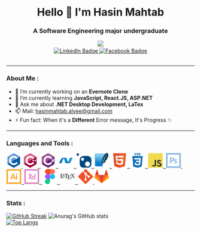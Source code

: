 ### 
<div id="header" align="center">

  <h1>Hello 👋 I'm Hasin Mahtab</h1>
  <h3>A Software Engineering major undergraduate</h3>
  
  <img src="https://d2xrkn56aw2rdo.cloudfront.net/icc/assets/Mobile/Loading_Blue.gif" width="100"/>
  
  <div id="badges">
  <a href="https://www.linkedin.com/in/hasin-mahtab-4b9640217/">
    <img src="https://img.shields.io/badge/LinkedIn-grey?style=for-the-badge&logo=linkedin&logoColor=blue" alt="LinkedIn Badge"/>
  </a>
  <a href="https://www.facebook.com/hasinmahtab.alvee/">
    <img src="https://img.shields.io/badge/Facebook-blue?style=for-the-badge&logo=facebook&logoColor=white" alt="Facebook Badge"/>
  </a>
</div>
  
  <img src="https://komarev.com/ghpvc/?username=hasin023&style=rounded-square&color=blue" alt=""/>
   
</div>

---

###  About Me :

- 🔭 I’m currently working on an **Evernote Clone**
- 🌱 I’m currently learning **JavaScript, React.JS, ASP.NET**
- 💬 Ask me about **.NET Desktop Development, LaTex**
- 📫 Mail: hasinmahtab.alvee@gmail.com
- ⚡ Fun fact: When it's a **Different** Error message, It's Progress ✨

---

###  Languages and Tools :

<div>
  <a href="https://www.javatpoint.com/c-programming-language-tutorial">
  <img src="https://github.com/hasin023/DevIcons/blob/main/icons/c/c-original.svg" title="C" alt="C" width="40" height="40"/>
  </a>
  <a href="https://www.w3schools.com/cpp/cpp_intro.asp">
  <img src="https://github.com/hasin023/DevIcons/blob/main/icons/cplusplus/cplusplus-original.svg" title="C++" alt="C++" width="40" height="40"/>&nbsp;
  </a>
  <a href="https://learn.microsoft.com/en-us/dotnet/csharp/">
  <img src="https://github.com/hasin023/DevIcons/blob/main/icons/csharp/csharp-original.svg" title="C#" alt="C#" width="40" height="40"/>&nbsp;
  </a>
  <a href="https://dotnet.microsoft.com/en-us/">
  <img src="https://github.com/hasin023/DevIcons/blob/main/icons/dot-net/dot-net-original.svg" title=".NET" alt=".NET" width="40" height="40"/>&nbsp;
  </a>
  <a href="https://www.nuget.org/">
  <img src="https://github.com/hasin023/DevIcons/blob/main/icons/nuget/nuget-original.svg" title="NuGet" alt="NuGet" width="40" height="40"/>&nbsp;
  </a>
  <a href="https://sqlite.org/index.html">
  <img src="https://github.com/hasin023/DevIcons/blob/main/icons/sqlite/sqlite-original.svg" title="SQLite"  alt="SQLite" width="40" height="40"/>&nbsp;
  </a>
  <a href="https://html.com/html5/">
  <img src="https://github.com/hasin023/DevIcons/blob/main/icons/html5/html5-original.svg" title="HTML5" alt="HTML" width="40" height="40"/>&nbsp;
  </a>
  <a href="https://www.w3schools.com/css/">
  <img src="https://github.com/hasin023/DevIcons/blob/main/icons/css3/css3-plain-wordmark.svg"  title="CSS3" alt="CSS" width="40" height="40"/>&nbsp;
  </a>
  <a href="https://developer.mozilla.org/en-US/docs/Web/JavaScript">
  <img src="https://github.com/hasin023/DevIcons/blob/main/icons/javascript/javascript-original.svg" title="JavaScript" alt="JavaScript" width="40" height="40"/>&nbsp;
  </a>
  <a href="https://www.adobe.com/products/photoshop.html">
  <img src="https://github.com/hasin023/DevIcons/blob/main/icons/photoshop/photoshop-line.svg" title="Photoshop" alt="Photoshop" width="40" height="40"/>&nbsp;
  </a>
  <a href="https://www.adobe.com/products/illustrator.html">
  <img src="https://github.com/hasin023/DevIcons/blob/main/icons/illustrator/illustrator-line.svg" title="Illustrator" alt="Illustrator" width="40" height="40"/>&nbsp;
  </a>
  <a href="https://helpx.adobe.com/support/xd.html">
  <img src="https://github.com/hasin023/DevIcons/blob/main/icons/xd/xd-line.svg" title="XD"  alt="XD" width="40" height="40"/>&nbsp;
  </a>
  <a href="https://www.figma.com/ui-design-tool/">
  <img src="https://github.com/hasin023/DevIcons/blob/main/icons/figma/figma-original.svg" title="Figma" alt="Figma " width="40" height="40"/>&nbsp;
  </a>
  <a href="https://www.latex-project.org/">
  <img src="https://github.com/hasin023/DevIcons/blob/main/icons/latex/latex-original.svg" title="LaTex" alt="LaTex" width="40" height="40"/>&nbsp;
  </a>
  <a href="https://git-scm.com/">
  <img src="https://github.com/hasin023/DevIcons/blob/main/icons/git/git-original.svg" title="Git" **alt="Git" width="40" height="40"/>
  </a>
  <a href="https://about.gitlab.com/">
  <img src="https://github.com/hasin023/DevIcons/blob/main/icons/gitlab/gitlab-original.svg" title="GitLab" **alt="GitLab" width="40" height="40"/>
  </a>
</div>


---

###  Stats :

[![GitHub Streak](https://github-readme-streak-stats.herokuapp.com?user=hasin023&theme=dark&hide_border=true)](https://git.io/streak-stats)
![Anurag's GitHub stats](https://github-readme-stats.vercel.app/api?username=hasin023&show_icons=true&theme=dark&hide_border=true)
<br />
[![Top Langs](https://github-readme-stats.vercel.app/api/top-langs/?username=hasin023&layout=compact&theme=dark&hide_border=true)](https://github.com/anuraghazra/github-readme-stats)

